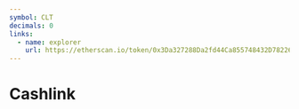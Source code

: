 ```yaml
---
symbol: CLT
decimals: 0
links:
  - name: explorer
    url: https://etherscan.io/token/0x3Da327288Da2fd44Ca855748432D78226537dEF5
---
```


# Cashlink
